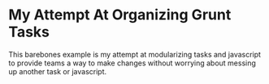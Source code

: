 # My Attempt At Organizing Grunt Tasks
This barebones example is my attempt at modularizing tasks and javascript to provide teams a way to make changes without worrying about messing up another task or javascript.
